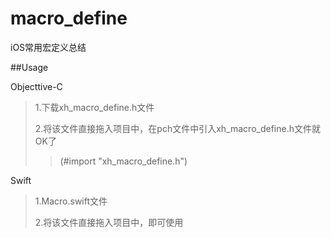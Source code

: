 # macro_define
iOS常用宏定义总结


##Usage

Objecttive-C
>1.下载xh_macro_define.h文件
>
>2.将该文件直接拖入项目中，在pch文件中引入xh_macro_define.h文件就OK了
>> (#import "xh_macro_define.h")

Swift
>1.Macro.swift文件
>
>2.将该文件直接拖入项目中，即可使用
